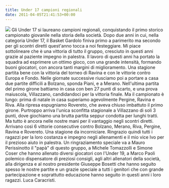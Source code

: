 ```yaml
---
title: Under 17 campioni regionali
date: 2011-04-05T21:41:53+00:00
---
```

![](/images/articoli/under17_campione.jpg) Gli Under 17 si laureano campioni regionali, conquistando il primo storico campionato giovanile nella storia della società. Dopo due anni in cui, nella categoria Under 17, il Basket Gardolo finiva primo a parimerito ma secondo per gli scontri diretti quest'anno tocca a noi festeggiare. Mi piace sottolineare che è una vittoria di tutto il gruppo, cresciuto in questi anni grazie al paziente impegno in palestra. Il lavoro di questi anni ha portato la squadra ad esprimere un ottimo gioco, con una grande intensità, formando buoni giocatori, con ancora tanti margini di miglioramento. Una stagione partita bene con la vittoria del torneo di Ravina e con le vittorie contro Europa e Fondo. Nelle giornate successive riusciamo poi a portare a casa due partite difficili a Bolzano, sponda Piani, e a Merano. Nell'ultima partita del primo girone battiamo in casa con ben 27 punti di scarto, e una prova maiuscola, Villazzano, candidandoci per la vittoria finale. Ma il campionato è lungo: prima di natale in casa superiamo agevolmente Pergine, Ravina e Riva. Alla ripresa espugniamo Rovereto, che aveva chiuso imbattuto il primo girone. Purtroppo arriva l'unica sconfitta stagionale a Villazzano di soli 3 punti, dove giochiamo una brutta partita seppur condotta per lunghi tratti. Ma tutto è ancora nelle nostre mani per il vantaggio negli scontri diretti. Arrivano così 6 vittorie consecutive contro Bolzano, Merano, Riva, Pergine, Ravina e Rovereto. Una stagione da incorniciare. Ringrazio quindi tutti i ragazzi per la loro costanza e impegno negli allenamenti e il mio vice Ivo per il prezioso aiuto in palestra. Un ringraziamento speciale va a Mauro Perissinotto il "papà" di questo gruppo, a Michele Tomazzolli e Simone Coser che hanno allenato diversi giocatori con l'Under 19, a Marco Paoli polemico dispensatore di preziosi consigli, agli altri allenatori della società, alla dirigenza e al nostro presidente Giuseppe Bosetti che hanno seguito spesso le nostre partite e un grazie speciale a tutti i genitori che con grande partecipazione e soprattutto educazione hanno seguito in questi anni i loro ragazzi. Luca Caracristi.